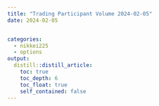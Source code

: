 ```yaml
---
title: "Trading Participant Volume 2024-02-05"
date: 2024-02-05


categories:
  - nikkei225
  - options
output:
  distill::distill_article:
    toc: true
    toc_depth: 6
    toc_float: true    
    self_contained: false
---
```











